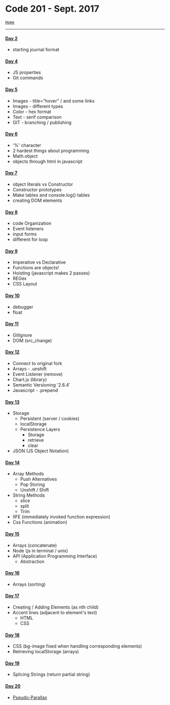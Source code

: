 # Code 201 - Sept. 2017
<a href="../README.md">`Home`</a>
<hr>

#### <a href="LJ-code201-day2.md">Day 2</a>
- starting journal format

#### <a href="LJ-code201-day4.md">Day 4</a>
- JS properties
- Git commands

#### <a href="LJ-code201-day5.md">Day 5</a>
- Images - title="hover" / and some links
- Images - different types
- Color - hex format
- Text - serif comparison
- GIT - branching / publishing

#### <a href="LJ-code201-day6.md">Day 6</a>
- '%' character
- 2 hardest things about programming
- Math.object
- objects through html in javascript

#### <a href="LJ-code201-day7.md">Day 7</a>
- object literals vs Constructor
- Constructor prototypes
- Make tables and console.log() tables
- creating DOM elements

#### <a href="LJ-code201-day8.md">Day 8</a>
- code Organization
- Event listeners
- input forms
- different for loop

#### <a href="LJ-code201-day9.md">Day 9</a>
- Imperative vs Declarative
- Functions are objects!
- Hoisting (javascript makes 2 passes)
- REGex
- CSS Layout

#### <a href="LJ-code201-day10.md">Day 10</a>
- debugger
- float

#### <a href="LJ-code201-day11.md">Day 11</a>
- GitIgnore
- DOM (src_change)

#### <a href="LJ-code201-day12.md">Day 12</a>
- Connect to original fork
- Arrays - .unshift
- Event Listener (remove)
- Chart.js (library)
- Semantic Versioning '2.6.4'
- Javascript - .prepend

#### <a href="LJ-code201-day13.md">Day 13</a>
- Storage
  - Persistent (server / cookies)
  - localStorage
  - Persistence Layers
    - Storage
    - retrieve
    - clear
- JSON (JS Object Notation)

#### <a href="LJ-code201-day14.md">Day 14</a>
- Array Methods
  - Push Alternatives
  - Pop Storing
  - Unshift / Shift
- String Methods
  - slice
  - split
  - Trim
- IIFE (immediately invoked function expression)
- Css Functions (animation)

#### <a href="LJ-code201-day15.md">Day 15</a>
- Arrays (concatenate)
- Node (js in terminal / unix)
- API (Application Programming Interface)
  - Abstraction

#### <a href="LJ-code201-day16.md">Day 16</a>
- Arrays (sorting)

#### <a href="LJ-code201-day17.md">Day 17</a>
- Creating / Adding Elements (as nth child)
- Accent lines (adjacent to element's text)
  - HTML
  - CSS

#### <a href="LJ-code201-day18.md">Day 18</a>
- CSS (bg-image fixed when handling corresponding elements)
- Retrieving localStorage (arrays)

#### <a href="LJ-code201-day19.md">Day 19</a>
- Splicing Strings (return partial string)

#### <a href="LJ-code201-day20.md">Day 20</a>
- <a href='https://codepen.io/snobeard/pen/YrJxaw'>Pseudo-Parallax</a>
